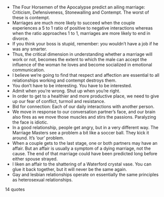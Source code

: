  - The Four Horsemen of the Apocalypse predict an ailing marriage: Criticism, Defensiveness, Stonewalling and Contempt. The worst of these is contempt.
 - Marriages are much more likely to succeed when the couple experiences a 5 to 1 ratio of positive to negative interactions whereas when the ratio approaches 1 to 1, marriages are more likely to end in divorce.
 - If you think your boss is stupid, remember: you wouldn’t have a job if he was any smarter.
 - Thus, the critical dimension in understanding whether a marriage will work or not, becomes the extent to which the male can accept the influence of the woman he loves and become socialized in emotional communication.
 - I believe we’re going to find that respect and affection are essential to all relationships working and contempt destroys them.
 - You don’t have to be interesting. You have to be interested.
 - Admit when you’re wrong. Shut up when you’re right.
 - In order to get to a healthier and more productive place, we need to give up our fear of conflict, turmoil and resistance.
 - Bid for connection: Each of our daily interactions with another person.
 - We move in response to our conversation partner’s face, and our brain also fires as we move those muscles and stirs the passions. Paralyzing the face is idiotic.
 - In a good relationship, people get angry, but in a very different way. The Marriage Masters see a problem a bit like a soccer ball. They kick it around. It’s ‘our’ problem.
 - When a couple gets to the last stage, one or both partners may have an affair. But an affair is usually a symptom of a dying marriage, not the cause. The end of that marriage could have been predicted long before either spouse strayed.
 - I liken an affair to the shattering of a Waterford crystal vase. You can glue it back together, but it will never be the same again.
 - Gay and lesbian relationships operate on essentially the same principles as heterosexual relationships.

14 quotes